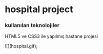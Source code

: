 <h1>hospital project</h1>
<h3>kullanılan teknolojiler</h3>
<p>HTML5 ve CSS3 ile yapılmış hastane projesi</p>
![](hospital.gif);

